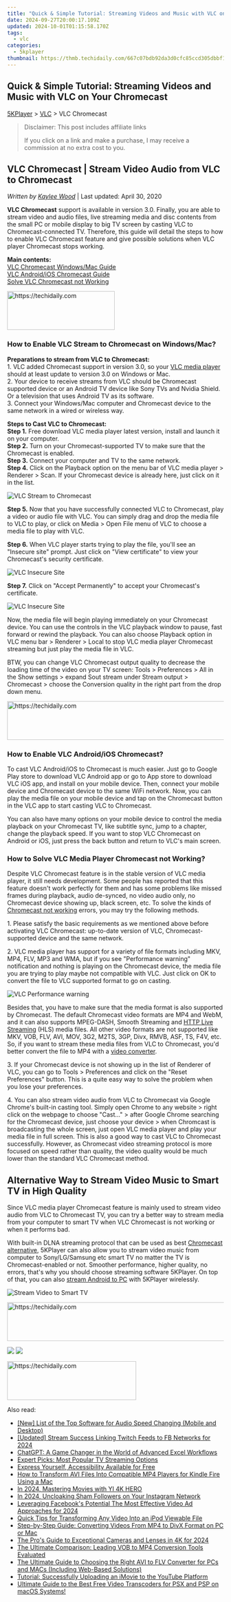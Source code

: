 ```yaml
---
title: "Quick & Simple Tutorial: Streaming Videos and Music with VLC on Your Chromecast"
date: 2024-09-27T20:00:17.109Z
updated: 2024-10-01T01:15:58.170Z
tags:
  - vlc
categories:
  - 5kplayer
thumbnail: https://thmb.techidaily.com/667c07bdb92da3d0cfc85ccd305dbbf14b3797ec47ad22d2523d6d2404f16cd1.jpg
---
```


## Quick & Simple Tutorial: Streaming Videos and Music with VLC on Your Chromecast

[5KPlayer](https://tools.techidaily.com/5kplayer/products/) \> [VLC](https://tools.techidaily.com/5kplayer/products/) \> VLC Chromecast

>  Disclaimer: This post includes affiliate links
>
>  If you click on a link and make a purchase, I may receive a commission at no extra cost to you.
>

## VLC Chromecast | Stream Video Audio from VLC to Chromecast

 _Written by [Kaylee Wood](https://www.quora.com/profile/Amanda-Hu-21)_ | Last updated: April 30, 2020 

**VLC Chromecast** support is available in version 3.0\. Finally, you are able to stream video and audio files, live streaming media and disc contents from the small PC or mobile display to big TV screen by casting VLC to Chromecast-connected TV. Therefore, this guide will detail the steps to how to enable VLC Chromecast feature and give possible solutions when VLC player Chromecast stops working.

**Main contents:**   
[VLC Chromecast Windows/Mac Guide](https://tools.techidaily.com/5kplayer/products/)  
[VLC Android/iOS Chromecast Guide](https://tools.techidaily.com/5kplayer/products/)  
[Solve VLC Chromecast not Working](https://tools.techidaily.com/5kplayer/products/)

<!-- affiliate ads begin -->
<a href="https://aligracehair.sjv.io/c/5597632/2135368/19272" target="_top" id="2135368">
  <img src="//a.impactradius-go.com/display-ad/19272-2135368" border="0" alt="https://techidaily.com" width="250" height="90"/>
</a>
<img height="0" width="0" src="https://aligracehair.sjv.io/i/5597632/2135368/19272" style="position:absolute;visibility:hidden;" border="0" />
<!-- affiliate ads end -->

### How to Enable VLC Stream to Chromecast on Windows/Mac?

**Preparations to stream from VLC to Chromecast:**  
 1\. VLC added Chromecast support in version 3.0, so your [VLC media player](https://tools.techidaily.com/5kplayer/products/) should at least update to version 3.0 on Windows or Mac.  
 2\. Your device to receive streams from VLC should be Chromecast supported device or an Android TV device like Sony TVs and Nvidia Shield. Or a television that uses Android TV as its software.  
 3\. Connect your Windows/Mac computer and Chromecast device to the same network in a wired or wireless way.

**Steps to Cast VLC to Chromecast:**  
**Step 1.** Free download VLC media player latest version, install and launch it on your computer.  
**Step 2.** Turn on your Chromecast-supported TV to make sure that the Chromecast is enabled.  
**Step 3.** Connect your computer and TV to the same network.  
**Step 4.** Click on the Playback option on the menu bar of VLC media player > Renderer > Scan. If your Chromecast device is already here, just click on it in the list.

![VLC Stream to Chromecast](https://www.5kplayer.com/vlc/img/vlc-chromecast.jpg) 

**Step 5.** Now that you have successfully connected VLC to Chromecast, play a video or audio file with VLC. You can simply drag and drop the media file to VLC to play, or click on Media > Open File menu of VLC to choose a media file to play with VLC.

**Step 6.** When VLC player starts trying to play the file, you'll see an "Insecure site" prompt. Just click on "View certificate" to view your Chromecast's security certificate.

![VLC Insecure Site](https://www.5kplayer.com/vlc/img/vlc-insecure-site.jpg) 

**Step 7.** Click on "Accept Permanently" to accept your Chromecast's certificate.

![VLC Insecure Site](https://www.5kplayer.com/vlc/img/vlc-insecure-site-2.jpg) 

Now, the media file will begin playing immediately on your Chromecast device. You can use the controls in the VLC playback window to pause, fast forward or rewind the playback. You can also choose Playback option in VLC menu bar > Renderer > Local to stop VLC media player Chromecast streaming but just play the media file in VLC.

BTW, you can change VLC Chromecast output quality to decrease the loading time of the video on your TV screen: Tools > Preferences > All in the Show settings > expand Sout stream under Stream output > Chromecast > choose the Conversion quality in the right part from the drop down menu.

<!-- affiliate ads begin -->
<a href="https://laganoo.pxf.io/c/5597632/1484944/16446" target="_top" id="1484944">
  <img src="//a.impactradius-go.com/display-ad/16446-1484944" border="0" alt="https://techidaily.com" width="728" height="90"/>
</a>
<img height="0" width="0" src="https://laganoo.pxf.io/i/5597632/1484944/16446" style="position:absolute;visibility:hidden;" border="0" />
<!-- affiliate ads end -->

### How to Enable VLC Android/iOS Chromecast?

To cast VLC Android/iOS to Chromecast is much easier. Just go to Google Play store to download VLC Android app or go to App store to download VLC iOS app, and install on your mobile device. Then, connect your mobile device and Chromecast device to the same WiFi network. Now, you can play the media file on your mobile device and tap on the Chromecast button in the VLC app to start casting VLC to Chromecast.

You can also have many options on your mobile device to control the media playback on your Chromecast TV, like subtitle sync, jump to a chapter, change the playback speed. If you want to stop VLC Chromecast on Android or iOS, just press the back button and return to VLC's main screen.

### How to Solve VLC Media Player Chromecast not Working?

Despite VLC Chromecast feature is in the stable version of VLC media player, it still needs development. Some people has reported that this feature doesn't work perfectly for them and has some problems like missed frames during playback, audio de-synced, no video audio only, no Chromecast device showing up, black screen, etc. To solve the kinds of [Chromecast not working](https://tools.techidaily.com/5kplayer/airplay/) errors, you may try the following methods.

1\. Please satisfy the basic requirements as we mentioned above before activating VLC Chromecast: up-to-date version of VLC, Chromecast-supported device and the same network.

2\. VLC media player has support for a variety of file formats including MKV, MP4, FLV, MP3 and WMA, but if you see "Performance warning" notification and nothing is playing on the Chromecast device, the media file you are trying to play maybe not compatible with VLC. Just click on OK to convert the file to VLC supported format to go on casting.

![VLC Performance warning](https://www.5kplayer.com/vlc/img/vlc-performance-warning.jpg) 

Besides that, you have to make sure that the media format is also supported by Chromecast. The default Chromecast video formats are MP4 and WebM, and it can also supports MPEG-DASH, Smooth Streaming and [HTTP Live Streaming](https://tools.techidaily.com/5kplayer/video-music-player/) (HLS) media files. All other video formats are not supported like MKV, VOB, FLV, AVI, MOV, 3G2, M2TS, 3GP, Divx, RMVB, ASF, TS, F4V, etc. So, if you want to stream these media files from VLC to Chromecast, you'd better convert the file to MP4 with a [video converter](https://tools.techidaily.com/5kplayer/products/).

3\. If your Chromecast device is not showing up in the list of Renderer of VLC, you can go to Tools > Preferences and click on the "Reset Preferences" button. This is a quite easy way to solve the problem when you lose your preferences.

4\. You can also stream video audio from VLC to Chromecast via Google Chrome's built-in casting tool. Simply open Chrome to any website > right click on the webpage to choose "Cast…" > after Google Chrome searching for the Chromecast device, just choose your device > when Chromcast is broadcasting the whole screen, just open VLC media player and play your media file in full screen. This is also a good way to cast VLC to Chromecast successfully. However, as Chromecast video streaming protocol is more focused on speed rather than quality, the video quality would be much lower than the standard VLC Chromecast method. 

## Alternative Way to Stream Video Music to Smart TV in High Quality

Since VLC media player Chromecast feature is mainly used to stream video audio from VLC to Chromecast TV, you can try a better way to stream media from your computer to smart TV when VLC Chromecast is not working or when it performs bad.

With built-in DLNA streaming protocol that can be used as best [Chromecast alternative](https://tools.techidaily.com/5kplayer/airplay/), 5KPlayer can also allow you to stream video music from computer to Sony/LG/Samsung etc smart TV no matter the TV is Chromecast-enabled or not. Smoother performance, higher quality, no errors, that's why you should choose streaming software 5KPlayer. On top of that, you can also [stream Android to PC](https://tools.techidaily.com/5kplayer/dlna/) with 5KPlayer wirelessly.

![Stream Video to Smart TV](https://www.5kplayer.com/vlc/../dlna/img/5kplayer-dlna-samsung-tv.png) 

<!-- affiliate ads begin -->
<a href="https://appsumo.8odi.net/c/5597632/2144284/7443" target="_top" id="2144284">
  <img src="//a.impactradius-go.com/display-ad/7443-2144284" border="0" alt="https://techidaily.com" width="728" height="90"/>
</a>
<img height="0" width="0" src="https://appsumo.8odi.net/i/5597632/2144284/7443" style="position:absolute;visibility:hidden;" border="0" />
<!-- affiliate ads end -->

[![](https://www.5kplayer.com/vlc/../button/freedownwhitewin.png)](https://tools.techidaily.com/5kplayer/products/) [![](https://www.5kplayer.com/vlc/../button/freedownbackmac.png)](https://tools.techidaily.com/5kplayer/products/)

<!-- affiliate ads begin -->
<a href="https://aligracehair.sjv.io/c/5597632/1880940/19272" target="_top" id="1880940">
  <img src="//a.impactradius-go.com/display-ad/19272-1880940" border="0" alt="https://techidaily.com" width="300" height="90"/>
</a>
<img height="0" width="0" src="https://aligracehair.sjv.io/i/5597632/1880940/19272" style="position:absolute;visibility:hidden;" border="0" />
<!-- affiliate ads end -->

<ins class="adsbygoogle"
     style="display:block"
     data-ad-format="autorelaxed"
     data-ad-client="ca-pub-7571918770474297"
     data-ad-slot="1223367746"></ins>

<ins class="adsbygoogle"
     style="display:block"
     data-ad-client="ca-pub-7571918770474297"
     data-ad-slot="8358498916"
     data-ad-format="auto"
     data-full-width-responsive="true"></ins>

<span class="atpl-alsoreadstyle">Also read:</span>
<div><ul>
<li><a href="https://fox-boxes.techidaily.com/new-list-of-the-top-software-for-audio-speed-changing-mobile-and-desktop/"><u>[New] List of the Top Software for Audio Speed Changing (Mobile and Desktop)</u></a></li>
<li><a href="https://facebook-video-recording.techidaily.com/updated-stream-success-linking-twitch-feeds-to-fb-networks-for-2024/"><u>[Updated] Stream Success Linking Twitch Feeds to FB Networks for 2024</u></a></li>
<li><a href="https://tech-savvy.techidaily.com/chatgpt-a-game-changer-in-the-world-of-advanced-excel-workflows/"><u>ChatGPT: A Game Changer in the World of Advanced Excel Workflows</u></a></li>
<li><a href="https://buynow-tips.techidaily.com/expert-picks-most-popular-tv-streaming-options/"><u>Expert Picks: Most Popular TV Streaming Options</u></a></li>
<li><a href="https://extra-hints.techidaily.com/express-yourself-accessibility-available-for-free/"><u>Express Yourself, Accessibility Available for Free</u></a></li>
<li><a href="https://media-tips.techidaily.com/how-to-transform-avi-files-into-compatible-mp4-players-for-kindle-fire-using-a-mac/"><u>How to Transform AVI Files Into Compatible MP4 Players for Kindle Fire Using a Mac</u></a></li>
<li><a href="https://fox-info.techidaily.com/in-2024-mastering-movies-with-yi-4k-hero/"><u>In 2024, Mastering Movies with YI 4K HERO</u></a></li>
<li><a href="https://instagram-clips.techidaily.com/in-2024-uncloaking-sham-followers-on-your-instagram-network/"><u>In 2024, Uncloaking Sham Followers on Your Instagram Network</u></a></li>
<li><a href="https://facebook-clips.techidaily.com/leveraging-facebooks-potential-the-most-effective-video-ad-approaches-for-2024/"><u>Leveraging Facebook's Potential The Most Effective Video Ad Approaches for 2024</u></a></li>
<li><a href="https://media-tips.techidaily.com/quick-tips-for-transforming-any-video-into-an-ipod-viewable-file/"><u>Quick Tips for Transforming Any Video Into an iPod Viewable File</u></a></li>
<li><a href="https://media-tips.techidaily.com/step-by-step-guide-converting-videos-from-mp4-to-divx-format-on-pc-or-mac/"><u>Step-by-Step Guide: Converting Videos From MP4 to DivX Format on PC or Mac</u></a></li>
<li><a href="https://vp-tips.techidaily.com/the-pros-guide-to-exceptional-cameras-and-lenses-in-4k-for-2024/"><u>The Pro's Guide to Exceptional Cameras and Lenses in 4K for 2024</u></a></li>
<li><a href="https://media-tips.techidaily.com/the-ultimate-comparison-leading-vob-to-mp4-conversion-tools-evaluated/"><u>The Ultimate Comparison: Leading VOB to MP4 Conversion Tools Evaluated</u></a></li>
<li><a href="https://media-tips.techidaily.com/the-ultimate-guide-to-choosing-the-right-avi-to-flv-converter-for-pcs-and-macs-including-web-based-solutions/"><u>The Ultimate Guide to Choosing the Right AVI to FLV Converter for PCs and MACs (Including Web-Based Solutions)</u></a></li>
<li><a href="https://media-tips.techidaily.com/tutorial-successfully-uploading-an-imovie-to-the-youtube-platform/"><u>Tutorial: Successfully Uploading an iMovie to the YouTube Platform</u></a></li>
<li><a href="https://media-tips.techidaily.com/ultimate-guide-to-the-best-free-video-transcoders-for-psx-and-psp-on-macos-systems/"><u>Ultimate Guide to the Best Free Video Transcoders for PSX and PSP on macOS Systems!</u></a></li>
</ul></div>

